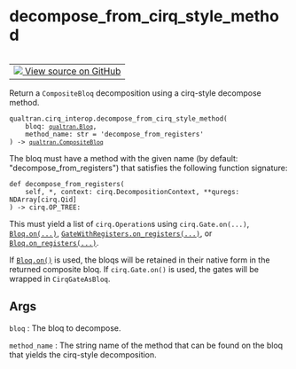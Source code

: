 # decompose_from_cirq_style_method


<table class="tfo-notebook-buttons tfo-api nocontent" align="left">
<td>
  <a target="_blank" href="https://github.com/quantumlib/Qualtran/blob/main/qualtran/cirq_interop/_cirq_to_bloq.py#L439-L478">
    <img src="https://www.tensorflow.org/images/GitHub-Mark-32px.png" />
    View source on GitHub
  </a>
</td>
</table>



Return a `CompositeBloq` decomposition using a cirq-style decompose method.


<pre class="devsite-click-to-copy prettyprint lang-py tfo-signature-link">
<code>qualtran.cirq_interop.decompose_from_cirq_style_method(
    bloq: <a href="../../qualtran/Bloq.html"><code>qualtran.Bloq</code></a>,
    method_name: str = &#x27;decompose_from_registers&#x27;
) -> <a href="../../qualtran/CompositeBloq.html"><code>qualtran.CompositeBloq</code></a>
</code></pre>



<!-- Placeholder for "Used in" -->

The bloq must have a method with the given name (by default: "decompose_from_registers") that
satisfies the following function signature:

    def decompose_from_registers(
        self, *, context: cirq.DecompositionContext, **quregs: NDArray[cirq.Qid]
    ) -> cirq.OP_TREE:

This must yield a list of `cirq.Operation`s using `cirq.Gate.on(...)`, <a href="../../qualtran/Bloq.html#on"><code>Bloq.on(...)</code></a>,
<a href="../../qualtran/GateWithRegisters.html#on_registers"><code>GateWithRegisters.on_registers(...)</code></a>, or <a href="../../qualtran/Bloq.html#on_registers"><code>Bloq.on_registers(...)</code></a>.

If <a href="../../qualtran/Bloq.html#on"><code>Bloq.on()</code></a> is used, the bloqs will be retained in their native form in the returned
composite bloq. If `cirq.Gate.on()` is used, the gates will be wrapped in `CirqGateAsBloq`.

<h2 class="add-link">Args</h2>

`bloq`<a id="bloq"></a>
: The bloq to decompose.

`method_name`<a id="method_name"></a>
: The string name of the method that can be found on the bloq that
  yields the cirq-style decomposition.


